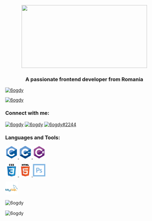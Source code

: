<p align="center"><img src="https://i.imgur.com/MvMxQ1a.gif" height="200" width="400"></p>

<h3 align="center">A passionate frontend developer from Romania</h3>

<p align="left"> <a href="https://github.com/6ogdy" target="blank"> <img src="https://komarev.com/ghpvc/?username=6ogdy&label=Profile%20views&color=0e75b6&style=flat" alt="6ogdy" /> </p>

<p align="left"> <a href="https://twitter.com/6ogdy" target="blank"><img src="https://img.shields.io/twitter/follow/6ogdy?logo=twitter&style=for-the-badge" alt="6ogdy" /></a> </p>

<h3 align="left">Connect with me:</h3>
<p align="left">
<a href="https://twitter.com/6ogdy" target="blank"><img align="center" src="https://raw.githubusercontent.com/rahuldkjain/github-profile-readme-generator/master/src/images/icons/Social/twitter.svg" alt="6ogdy" height="30" width="40" /></a>
<a href="https://instagram.com/6ogdy" target="blank"><img align="center" src="https://raw.githubusercontent.com/rahuldkjain/github-profile-readme-generator/master/src/images/icons/Social/instagram.svg" alt="6ogdy" height="30" width="40" /></a>
<a href="https://discord.gg/6ogdy#2244" target="blank"><img align="center" src="https://raw.githubusercontent.com/rahuldkjain/github-profile-readme-generator/master/src/images/icons/Social/discord.svg" alt="6ogdy#2244" height="30" width="40" /></a>
</p>

<h3 align="left">Languages and Tools:</h3>
<p align="left"> <a href="https://www.cprogramming.com/" target="_blank" rel="noreferrer"> <img src="https://raw.githubusercontent.com/devicons/devicon/master/icons/c/c-original.svg" alt="c" width="40" height="40"/> </a> <a href="https://www.w3schools.com/cpp/" target="_blank" rel="noreferrer"> <img src="https://raw.githubusercontent.com/devicons/devicon/master/icons/cplusplus/cplusplus-original.svg" alt="cplusplus" width="40" height="40"/> </a> <a href="https://www.w3schools.com/cs/" target="_blank" rel="noreferrer"> <img src="https://raw.githubusercontent.com/devicons/devicon/master/icons/csharp/csharp-original.svg" alt="csharp" width="40" height="40"/></p><p align="left"> </a> <a href="https://www.w3schools.com/css/" target="_blank" rel="noreferrer"> <img src="https://raw.githubusercontent.com/devicons/devicon/master/icons/css3/css3-original-wordmark.svg" alt="css3" width="40" height="40"/> </a> <a href="https://www.w3.org/html/" target="_blank" rel="noreferrer"> <img src="https://raw.githubusercontent.com/devicons/devicon/master/icons/html5/html5-original-wordmark.svg" alt="html5" width="40" height="40"/> </a> <a href="https://www.photoshop.com/en" target="_blank" rel="noreferrer"> <img src="https://raw.githubusercontent.com/devicons/devicon/master/icons/photoshop/photoshop-line.svg" alt="photoshop" width="40" height="40"/> </a> </p>
<p align="left"><a href="https://www.mysql.com/" target="_blank" rel="noreferrer"> <img src="https://raw.githubusercontent.com/devicons/devicon/master/icons/mysql/mysql-original-wordmark.svg" alt="mysql" width="40" height="40"/> </a> </p>

<p><img align="center" src="https://github-readme-stats.vercel.app/api/top-langs?username=6ogdy&theme=dark&show_icons=true&locale=en&layout=compact" alt="6ogdy"/>
 </p><p><img align="center" src="https://leetcode.card.workers.dev/?username=6ogdy" alt="6ogdy"/>
 </p>
 
